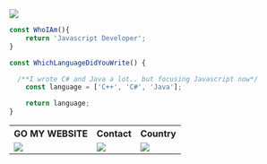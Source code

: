 <div>
 <div>
    <img src="https://github.com/SadikCihanAyaz/SadikCihanAyaz/blob/main/images/sunset.jpg?raw=true">
  </div>
</div>
<div>

```js
const WhoIAm(){
	return 'Javascript Developer';
}

const WhichLanguageDidYouWrite() {

  /**I wrote C# and Java a lot.. but focusing Javascript now*/
	const language = ['C++', 'C#', 'Java'];

	return language;
}
```

<table>
  <tr>
    <th>GO MY WEBSITE </th>
    <th>Contact</th>
    <th>Country</th>
  </tr>
  <tr>
    <td>    <img src="https://github.com/SadikCihanAyaz/SadikCihanAyaz/blob/main/images/sunset.jpg?raw=true"></td>
    <td>    <img src="https://github.com/SadikCihanAyaz/SadikCihanAyaz/blob/main/images/sunset.jpg?raw=true"></td>
    <td>    <img src="https://github.com/SadikCihanAyaz/SadikCihanAyaz/blob/main/images/sunset.jpg?raw=true"></td>
  </tr>

</table>
